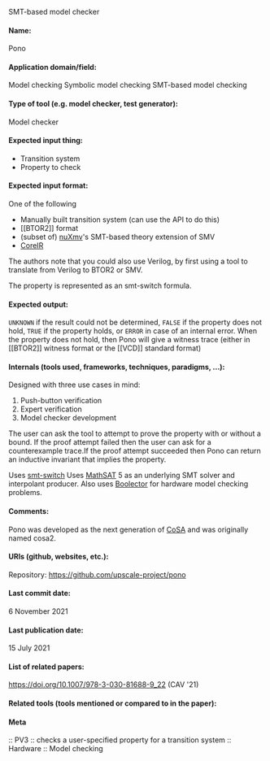 SMT-based model checker

#### Name:
Pono

#### Application domain/field:
Model checking
Symbolic model checking
SMT-based model checking

#### Type of tool (e.g. model checker, test generator):
Model checker

#### Expected input thing:
- Transition system
- Property to check

#### Expected input format:
One of the following
- Manually built transition system (can use the API to do this)
- [[BTOR2]] format
- (subset of) [nuXmv](nuXmv.md)'s SMT-based theory extension of SMV
- [CoreIR](../Not-verifiers/CoreIR.md)

The authors note that you could also use Verilog, by first using a tool to translate from Verilog to BTOR2 or SMV.

The property is represented as an smt-switch formula.

#### Expected output:
`UNKNOWN` if the result could not be determined, `FALSE` if the property does not hold, `TRUE` if the property holds, or `ERROR` in case of an internal error.
When the property does not hold, then Pono will give a witness trace (either in [[BTOR2]] witness format or the [[VCD]] standard format)

#### Internals (tools used, frameworks, techniques, paradigms, ...):
Designed with three use cases in mind:
1) Push-button verification
2) Expert verification
3) Model checker development

The user can ask the tool to attempt to prove the property with or without a bound. If the proof attempt failed then the user can ask for a counterexample trace.If the proof attempt succeeded then Pono can return an inductive invariant that implies the property.

Uses [smt-switch](../Libraries/smt-switch.md)
Uses [MathSAT](../Solvers/SMT/MathSAT.md) 5 as an underlying SMT solver and interpolant producer. Also uses [Boolector](../Solvers/SMT/Boolector.md) for hardware model checking problems.

#### Comments:
Pono was developed as the next generation of [CoSA](../CoSA.md) and was originally named cosa2.

#### URIs (github, websites, etc.):
Repository: https://github.com/upscale-project/pono

#### Last commit date:
6 November 2021

#### Last publication date:
15 July 2021

#### List of related papers:
https://doi.org/10.1007/978-3-030-81688-9_22 (CAV '21)

#### Related tools (tools mentioned or compared to in the paper):

#### Meta
:: PV3 :: checks a user-specified property for a transition system
:: Hardware
:: Model checking